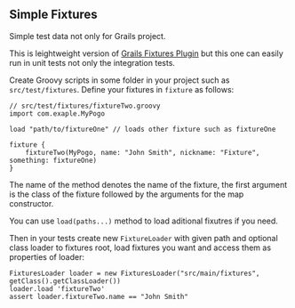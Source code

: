 Simple Fixtures
-------------------------------

Simple test data not only for Grails project.

This is leightweight version of [Grails Fixtures Plugin](grails.org/plugin/fixtures) but this one can easily run in unit tests not only the integration tests.

Create Groovy scripts in some folder in your project such as `src/test/fixtures`. Define your fixtures in `fixture` as follows:

```
// src/test/fixtures/fixtureTwo.groovy
import com.exaple.MyPogo

load "path/to/fixtureOne" // loads other fixture such as fixtureOne

fixture {
    fixtureTwo(MyPogo, name: "John Smith", nickname: "Fixture", something: fixtureOne)
}
```

The name of the method denotes the name of the fixture, the first argument is the class of the fixture followed by the arguments for the map constructor.

You can use `load(paths...)` method to load aditional fixutres if you need.

Then in your tests create new `FixtureLoader` with given path and optional class loader to fixtures root, load fixtures you want and access them as properties of loader:

```
FixturesLoader loader = new FixturesLoader("src/main/fixtures", getClass().getClassLoader())
loader.load 'fixtureTwo'
assert loader.fixtureTwo.name == "John Smith"
```
